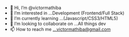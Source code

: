 - 👋 Hi, I’m @victormathiba
- 👀 I’m interested in ...Development (Frontend/Full Stack)
- 🌱 I’m currently learning ...(Javascript/CSS3/HTML5)
- 💞️ I’m looking to collaborate on ...All things dev
- 📫 How to reach me ...victormathiba@gmail.com

<!---
victormathiba/victormathiba is a ✨ special ✨ repository because its `README.md` (this file) appears on your GitHub profile.
You can click the Preview link to take a look at your changes.
--->
